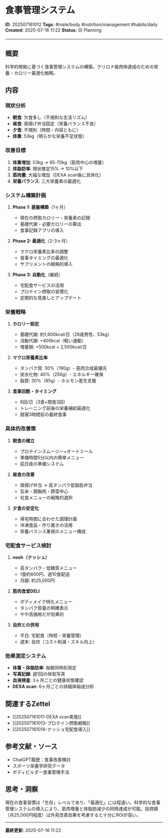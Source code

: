 # 食事管理システム

**ID**: 202507161012
**Tags**: #male/body #nutrition/management #habits/daily
**Created**: 2025-07-16 11:22
**Status**: 🟡 Planning

---

## 概要
科学的根拠に基づく食事管理システムの構築。クリロナ級肉体達成のための栄養・カロリー最適化戦略。

## 内容

### 現状分析
- **朝食**: 欠食多し（不規則な生活リズム）
- **昼食**: 唐揚げ弁当固定（栄養バランス不良）
- **夕食**: 不規則（時間・内容ともに）
- **体重**: 53kg（明らかな栄養不足状態）

### 改善目標
1. **体重増加**: 53kg → 65-70kg（筋肉中心の増量）
2. **体脂肪率**: 現状推定15% → 10%以下
3. **筋肉量**: 大幅な増加（DEXA scan後に具体化）
4. **栄養バランス**: 三大栄養素の最適化

### システム構築計画
1. **Phase 1: 基盤構築**（1ヶ月）
   - 現在の摂取カロリー・栄養素の記録
   - 基礎代謝・必要カロリーの算出
   - 食事記録アプリの導入

2. **Phase 2: 最適化**（2-3ヶ月）
   - マクロ栄養素比率の調整
   - 食事タイミングの最適化
   - サプリメントの戦略的導入

3. **Phase 3: 自動化**（継続）
   - 宅配食サービスの活用
   - プロテイン摂取の習慣化
   - 定期的な見直しとアップデート

### 栄養戦略
1. **カロリー設定**
   - 基礎代謝: 約1,600kcal/日（28歳男性、53kg）
   - 活動代謝: +400kcal（軽い運動）
   - 増量期: +500kcal = 2,500kcal/日

2. **マクロ栄養素比率**
   - タンパク質: 30%（190g）- 筋肉合成最優先
   - 炭水化物: 40%（250g）- エネルギー確保
   - 脂質: 30%（85g）- ホルモン産生支援

3. **食事回数・タイミング**
   - 6回/日（3食+間食3回）
   - トレーニング前後の栄養補給最適化
   - 就寝3時間前の最終食事

### 具体的改善策
1. **朝食の確立**
   - プロテインスムージー+オートミール
   - 準備時間5分以内の簡単メニュー
   - 前日夜の準備システム

2. **昼食の改善**
   - 唐揚げ弁当 → 高タンパク低脂肪弁当
   - 玄米・鶏胸肉・野菜中心
   - 社食メニューの戦略的選択

3. **夕食の安定化**
   - 帰宅時間に合わせた調理計画
   - 冷凍食品・作り置きの活用
   - 栄養バランス重視のメニュー構成

### 宅配食サービス検討
1. **nosh（ナッシュ）**
   - 高タンパク・低糖質メニュー
   - 1食約600円、週10食配送
   - 月額: 約25,000円

2. **筋肉食堂DELI**
   - ボディメイク特化メニュー
   - タンパク質量の明確表示
   - やや高価格だが効果的

3. **自炊との併用**
   - 平日: 宅配食（時短・栄養管理）
   - 週末: 自炊（コスト削減・スキル向上）

### 効果測定システム
- **体重・体脂肪率**: 毎朝同時刻測定
- **写真記録**: 週1回の体型写真
- **血液検査**: 3ヶ月ごとの健康状態確認
- **DEXA scan**: 6ヶ月ごとの詳細体組成分析

## 関連するZettel
- [[202507161011-DEXA scan実施]]
- [[202507161013-プロテイン摂取戦略]]
- [[202507161014-ナッシュ宅配食導入]]

## 参考文献・ソース
- ChatGPT履歴：食事改善検討
- スポーツ栄養学研究データ
- ボディビルダー食事管理手法

## 思考・洞察
現在の食事習慣は「生存」レベルであり、「最適化」には程遠い。科学的な食事管理システムの導入により、筋肉増量と体脂肪減少の同時達成が可能。投資額（月25,000円程度）は外見改善効果を考慮すると十分にROIが高い。

---

**最終更新**: 2025-07-16 11:22